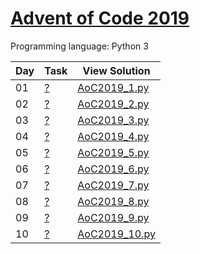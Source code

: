 # [Advent of Code 2019](https://adventofcode.com/2019/about)

Programming language: Python 3

| Day | Task                                                                | View Solution                                                             |
| --- | ------------------------------------------------------------------- | ------------------------------------------------------------------------- |
| 01  | [?](https://adventofcode.com/2019/day/1)                            | [AoC2019_1.py](/Day01/AoC2019_1.py)                                       |
| 02  | [?](https://adventofcode.com/2019/day/2)                            | [AoC2019_2.py](/Day02/AoC2019_2.py)                                       |
| 03  | [?](https://adventofcode.com/2019/day/3)                            | [AoC2019_3.py](/Day03/AoC2019_3.py)                                       |
| 04  | [?](https://adventofcode.com/2019/day/4)                            | [AoC2019_4.py](/Day04/AoC2019_4.py)                                       |
| 05  | [?](https://adventofcode.com/2019/day/5)                            | [AoC2019_5.py](/Day05/AoC2019_5.py)                                       |
| 06  | [?](https://adventofcode.com/2019/day/6)                            | [AoC2019_6.py](/Day06/AoC2019_6.py)                                       |
| 07  | [?](https://adventofcode.com/2019/day/7)                            | [AoC2019_7.py](/Day07/AoC2019_7.py)                                       |
| 08  | [?](https://adventofcode.com/2019/day/8)                            | [AoC2019_8.py](/Day08/AoC2019_8.py)                                       |
| 09  | [?](https://adventofcode.com/2019/day/9)                            | [AoC2019_9.py](/Day09/AoC2019_9.py)                                       |
| 10  | [?](https://adventofcode.com/2019/day/10)                           | [AoC2019_10.py](/Day10/AoC2019_10.py)                                     |
